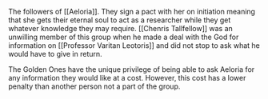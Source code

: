 The followers of [[Aeloria]]. They sign a pact with her on initiation meaning that she gets their eternal soul to act as a researcher while they get whatever knowledge they may require. [[Chenris Tallfellow]] was an unwilling member of this group when he made a deal with the God for information on [[Professor Varitan Leotoris]] and did not stop to ask what he would have to give in return. 

The Golden Ones have the unique privilege of being able to ask Aeloria for any information they would like at a cost. However, this cost has a lower penalty than another person not a part of the group. 